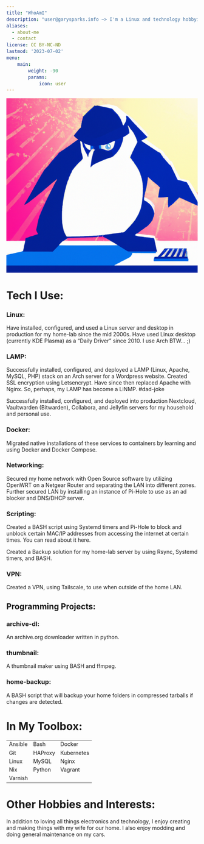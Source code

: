```yaml
---
title: "WhoAmI"
description: "user@garysparks.info ~> I'm a Linux and technology hobbyist, with around 15 years of home-lab experience and about 5 years of professional experience, turning a passion into a profession. I'm passionate about open source software and community driven development. I'm always looking for the next new thing to learn and try."
aliases:
  - about-me
  - contact
license: CC BY-NC-ND
lastmod: '2023-07-02'
menu:
    main:
        weight: -90
        params:
            icon: user
---
```

![gary](hero-penguine.png)

# Tech I Use:

### Linux:
Have installed, configured, and used a Linux server and desktop in production for my home-lab since the mid 2000s. Have used Linux desktop (currently KDE Plasma) as a “Daily Driver” since 2010. I use Arch BTW... ;)

### LAMP:
Successfully installed, configured, and deployed a LAMP (Linux, Apache, MySQL, PHP) stack on an Arch server for a Wordpress website. Created SSL encryption using Letsencrypt. Have since then replaced Apache with Nginx. So, perhaps, my LAMP has become a LiNMP. #dad-joke

Successfully installed, configured, and deployed into production Nextcloud, Vaultwarden (Bitwarden), Collabora, and Jellyfin servers for my household and personal use.

### Docker:
Migrated native installations of these services to containers by learning and using Docker and Docker Compose.

### Networking:
Secured my home network with Open Source software by utilizing OpenWRT on a Netgear Router and separating the LAN into different zones. Further secured LAN by installing an instance of Pi-Hole to use as an ad blocker and DNS/DHCP server.

### Scripting:
Created a BASH script using Systemd timers and Pi-Hole to block and unblock certain MAC/IP addresses from accessing the internet at certain times. You can read about it here.

Created a Backup solution for my home-lab server by using Rsync, Systemd timers, and BASH.

### VPN:
Created a VPN, using Tailscale, to use when outside of the home LAN.

## Programming Projects:

### archive-dl:
An archive.org downloader written in python.

### thumbnail:
A thumbnail maker using BASH and ffmpeg.

### home-backup:
A BASH script that will backup your home folders in compressed tarballs if changes are detected.

# In My Toolbox:
|         |          |            |
|---------|----------|------------|
| Ansible | Bash     | Docker     |
| Git     | HAProxy  | Kubernetes |
| Linux   | MySQL    | Nginx      |
| Nix     | Python   | Vagrant    |
| Varnish |          |            |


# Other Hobbies and Interests:

In addition to loving all things electronics and technology, I enjoy creating and making things with my wife for our home. I also enjoy modding and doing general maintenance on my cars.
